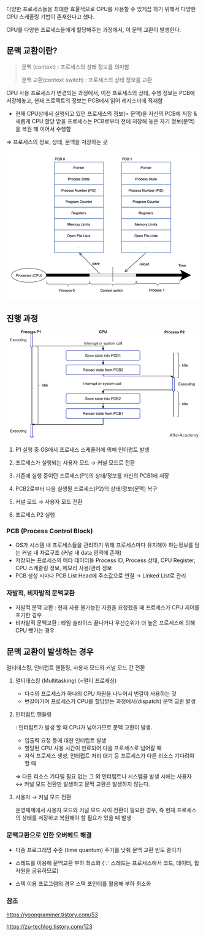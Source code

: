 다양한 프로세스들을 최대한 효율적으로 CPU를 사용할 수 있게끔 하기 위해서 다양한 CPU 스케줄링 기법이 존재한다고 했다.

CPU를 다양한 프로세스들에게 할당해주는 과정에서, 이 문맥 교환이 발생한다.

## 문맥 교환이란?

> 문맥 (context) : 프로세스의 상태 정보를 의미함
>
> 문맥 교환(context switch) : 프로세스의 상태 정보를 교환

CPU 사용 프로세스가 변경되는 과정에서, 이전 프로세스의 상태, 수행 정보는 PCB에 저장해놓고, 현재 프로젝트의 정보는 PCB에서 읽어 레지스터에 적재함

-   현재 CPU상에서 실행되고 있던 프로세스의 정보(= 문맥)을 자신의 PCB에 저장 & 새롭게 CPU 할당 받을 프로세스는 PCB로부터 전에 저장해 놓은 자기 정보(문맥)을 복원 해 이어서 수행함

⇒ 프로세스의 정보, 상태, 문맥을 저장하는 곳

![Untitled](Image/contextSwitching/cswitch1.png)

## 진행 과정

![Untitled](Image/contextSwitching/cswitch2.png)

1. P1 실행 중 OS에서 프로세스 스케줄러에 의해 인터럽트 발생

2. 프로세스가 실행되는 사용자 모드 → 커널 모드로 전환

3. 기존에 실행 중이던 프로세스(P1)의 상태/정보를 자신의 PCB1에 저장

4. PCB2로부터 다음 실행될 프로세스(P2)의 상태/정보(문맥) 복구

5. 커널 모드 → 사용자 모드 전환

6. 프로세스 P2 실행

### PCB (Process Control Block)

-   OS가 시스템 내 프로세스들을 관리하기 위해 프로세스마다 유지해야 하는정보를 담는 커널 내 자료구조 (커널 내 data 영역에 존재)
-   저장되는 프로세스의 메타 데이터들
    Process ID, Process 상태, CPU Register, CPU 스케줄링 정보, 메모리 사용/관리 정보
-   PCB 생성 시마다 PCB List Head에 주소값으로 연결 → Linked List로 관리

### 자발적, 비자발적 문맥교환

-   자발적 문맥 교환 : 현재 사용 불가능한 자원을 요청했을 때 프로세스가 CPU 제어를 포기한 경우
-   비자발적 문맥교환 : 타임 슬라이스 끝나거나 우선순위가 더 높은 프로세스에 의해 CPU 뺏기는 경우

## 문맥 교환이 발생하는 경우

멀티태스킹, 인터럽트 핸들링, 사용자 모드와 커널 모드 간 전환

1. 멀티태스킹 (Multitasking) (=멀티 프로세싱)

    - 다수의 프로세스가 하나의 CPU 자원을 나누어서 번갈아 사용하는 것
    - 번갈아가며 프로세스가 CPU를 할당받는 과정에서(dispatch) 문맥 교환 발생

2. 인터럽트 핸들링

    : 인터럽트가 발생 할 때 CPU가 넘어가므로 문맥 교환이 발생.

    - 입출력 요청 등에 대한 인터럽트 발생
    - 할당된 CPU 사용 시간이 만료되어 다음 프로세스로 넘어갈 때
    - 자식 프로세스 생성, 인터럽트 처리 대기 등 프로세스가 다른 리소스 기다려야 할 때

    ⇒ 다른 리소스 기다릴 필요 없는 그 외 인터럽트나 시스템콜 발생 시에는 사용자 ↔ 커널 모드 전환만 발생하고 문맥 교환은 발생하지 않는다.

3. 사용자 → 커널 모드 전환

    운영체제에서 사용자 모드와 커널 모드 사이 전환이 필요한 경우, 즉 현재 프로세스의 상태를 저장하고 복원해야 할 필요가 있을 때 발생

### 문맥교환으로 인한 오버헤드 해결

-   다중 프로그래밍 수준 (time quantum) 주기를 낮춰 문맥 교환 빈도 줄이기

-   스레드를 이용해 문맥교환 부하 최소화 (∵ 스레드는 프로세스에서 코드, 데이터, 힙 자원을 공유하므로)

-   스택 이용 프로그램의 경우 스택 포인터를 활용해 부하 최소화

### 참조

https://yoongrammer.tistory.com/53

https://zu-techlog.tistory.com/123
